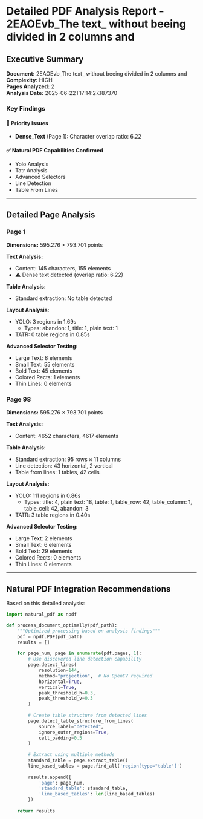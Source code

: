 # Detailed PDF Analysis Report - 2EAOEvb_The text_ without beeing divided in 2 columns and 

## Executive Summary

**Document:** 2EAOEvb_The text_ without beeing divided in 2 columns and   
**Complexity:** HIGH  
**Pages Analyzed:** 2  
**Analysis Date:** 2025-06-22T17:14:27.187370

### Key Findings

#### 🚨 Priority Issues

- **Dense_Text** (Page 1): Character overlap ratio: 6.22

#### ✅ Natural PDF Capabilities Confirmed

- Yolo Analysis
- Tatr Analysis
- Advanced Selectors
- Line Detection
- Table From Lines

---

## Detailed Page Analysis

### Page 1

**Dimensions:** 595.276 × 793.701 points

**Text Analysis:**
- Content: 145 characters, 155 elements
- ⚠️ Dense text detected (overlap ratio: 6.22)

**Table Analysis:**
- Standard extraction: No table detected

**Layout Analysis:**
- YOLO: 3 regions in 1.69s
  - Types: abandon: 1, title: 1, plain text: 1
- TATR: 0 table regions in 0.85s

**Advanced Selector Testing:**
- Large Text: 8 elements
- Small Text: 55 elements
- Bold Text: 45 elements
- Colored Rects: 1 elements
- Thin Lines: 0 elements


### Page 98

**Dimensions:** 595.276 × 793.701 points

**Text Analysis:**
- Content: 4652 characters, 4617 elements

**Table Analysis:**
- Standard extraction: 95 rows × 11 columns
- Line detection: 43 horizontal, 2 vertical
- Table from lines: 1 tables, 42 cells

**Layout Analysis:**
- YOLO: 111 regions in 0.86s
  - Types: title: 4, plain text: 18, table: 1, table_row: 42, table_column: 1, table_cell: 42, abandon: 3
- TATR: 3 table regions in 0.40s

**Advanced Selector Testing:**
- Large Text: 2 elements
- Small Text: 6 elements
- Bold Text: 29 elements
- Colored Rects: 0 elements
- Thin Lines: 0 elements


---

## Natural PDF Integration Recommendations

Based on this detailed analysis:

```python
import natural_pdf as npdf

def process_document_optimally(pdf_path):
    """Optimized processing based on analysis findings"""
    pdf = npdf.PDF(pdf_path)
    results = []
    
    for page_num, page in enumerate(pdf.pages, 1):
        # Use discovered line detection capability
        page.detect_lines(
            resolution=144,
            method="projection",  # No OpenCV required
            horizontal=True,
            vertical=True,
            peak_threshold_h=0.3,
            peak_threshold_v=0.3
        )
        
        # Create table structure from detected lines
        page.detect_table_structure_from_lines(
            source_label="detected",
            ignore_outer_regions=True,
            cell_padding=0.5
        )
        
        # Extract using multiple methods
        standard_table = page.extract_table()
        line_based_tables = page.find_all('region[type="table"]')
        
        results.append({
            'page': page_num,
            'standard_table': standard_table,
            'line_based_tables': len(line_based_tables)
        })
    
    return results
```

